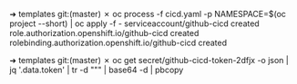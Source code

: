 
➜  templates git:(master) ✗ oc process -f cicd.yaml -p NAMESPACE=$(oc project --short) | oc apply -f -
serviceaccount/github-cicd created
role.authorization.openshift.io/github-cicd created
rolebinding.authorization.openshift.io/github-cicd created

➜  templates git:(master) ✗ oc get secret/github-cicd-token-2dfjx -o json | jq '.data.token' |  tr -d "\"" | base64 -d | pbcopy 
